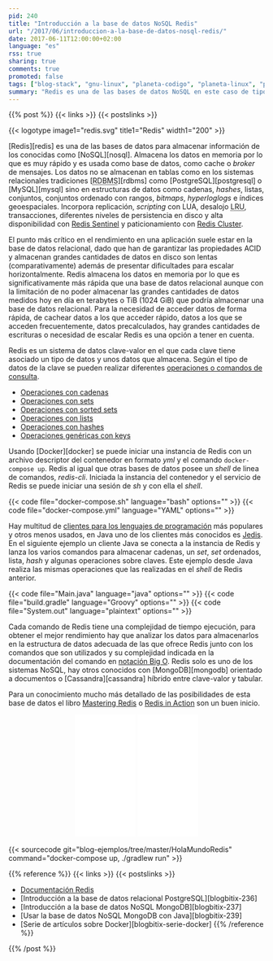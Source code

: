 ```yaml
---
pid: 240
title: "Introducción a la base de datos NoSQL Redis"
url: "/2017/06/introduccion-a-la-base-de-datos-nosql-redis/"
date: 2017-06-11T12:00:00+02:00
language: "es"
rss: true
sharing: true
comments: true
promoted: false
tags: ["blog-stack", "gnu-linux", "planeta-codigo", "planeta-linux", "programacion"]
summary: "Redis es una de las bases de datos NoSQL en este caso de tipo clave-valor. Los valores pueden ser de diferentes tipos y tiene una amplia colección de operaciones disponibles para usar según el tipo de datos asociado a la clave."
---
```


{{% post %}}
{{< links >}}
{{< postslinks >}}

{{< logotype image1="redis.svg" title1="Redis" width1="200" >}}

[Redis][redis] es una de las bases de datos para almacenar información de los conocidas como [NoSQL][nosql]. Almacena los datos en memoria por lo que es muy rápido y es usada como base de datos, como cache o _broker_ de mensajes. Los datos no se almacenan en tablas como en los sistemas relacionales tradiciones [<abbr title="Relational Database Management System">RDBMS</abbr>][rdbms] como [PostgreSQL][postgresql] o [MySQL][mysql] sino en estructuras de datos como cadenas, _hashes_, listas, conjuntos, conjuntos ordenado con rangos, _bitmaps_, _hyperloglogs_ e índices geoespaciales. Incorpora replicación, _scripting_ con LUA, desalojo <abbr title="Least Recently Used">LRU</abbr>, transacciones, diferentes niveles de persistencia en disco y alta disponibilidad con [Redis Sentinel](https://redis.io/topics/sentinel) y paticionamiento con [Redis Cluster](https://redis.io/topics/cluster-tutorial).

El punto más crítico en el rendimiento en una aplicación suele estar en la base de datos relacional, dado que han de garantizar las propiedades ACID y almacenan grandes cantidades de datos en disco son lentas (comparativamente) además de presentar dificultades para escalar horizontalmente. Redis almacena los datos en memoria por lo que es significativamente más rápida que una base de datos relacional aunque con la limitación de no poder almacenar las grandes cantidades de datos medidos hoy en día en terabytes o TiB (1024 GiB) que podría almacenar una base de datos relacional. Para la necesidad de acceder datos de forma rápida, de cachear datos a los que acceder rápido, datos a los que se acceden frecuentemente, datos precalculados, hay grandes cantidades de escrituras o necesidad de escalar Redis es una opción a tener en cuenta.

Redis es un sistema de datos clave-valor en el que cada clave tiene asociado un tipo de datos y unos datos que almacena. Según el tipo de datos de la clave se pueden realizar diferentes [operaciones o comandos de consulta](https://redis.io/commands).

* [Operaciones con cadenas](https://redis.io/commands#string)
* [Operaciones con sets](https://redis.io/commands#set)
* [Operaciones con sorted sets](https://redis.io/commands#sorted_set)
* [Operaciones con lists](https://redis.io/commands#list)
* [Operaciones con hashes](https://redis.io/commands#hash)
* [Operaciones genéricas con keys](https://redis.io/commands#generic)

Usando [Docker][docker] se puede iniciar una instancia de Redis con un archivo descriptor del contenedor en formato _yml_ y el comando <code>docker-compose up</code>. Redis al igual que otras bases de datos posee un _shell_ de linea de comandos, _redis-cli_. Iniciada la instancia del contenedor y el servicio de Redis se puede iniciar una sesión de _sh_ y con ella el _shell_.

{{< code file="docker-compose.sh" language="bash" options="" >}}
{{< code file="docker-compose.yml" language="YAML" options="" >}}

Hay multitud de [clientes para los lenguajes de programación](https://redis.io/clients) más populares y otros menos usados, en Java uno de los clientes más conocidos es [Jedis](https://github.com/xetorthio/jedis). En el siguiente ejemplo un cliente Java se conecta a la instancia de Redis y lanza los varios comandos para almacenar cadenas, un _set_, _set_ ordenados, lista, _hash_ y algunas operaciones sobre claves. Este ejemplo desde Java realiza las mismas operaciones que las realizadas en el _shell_ de Redis anterior.

{{< code file="Main.java" language="java" options="" >}}
{{< code file="build.gradle" language="Groovy" options="" >}}
{{< code file="System.out" language="plaintext" options="" >}}

Cada comando de Redis tiene una complejidad de tiempo ejecución, para obtener el mejor rendimiento hay que analizar los datos para almacenarlos en la estructura de datos adecuada de las que ofrece Redis junto con los comandos que son utilizados y su complejidad indicada en la documentación del comando en [notación Big O](https://en.wikipedia.org/wiki/Big_O_notation). Redis solo es uno de los sistemas NoSQL, hay otros conocidos con [MongoDB][mongodb] orientado a documentos o [Cassandra][cassandra] híbrido entre clave-valor y tabular.

Para un conocimiento mucho más detallado de las posibilidades de esta base de datos el libro [Mastering Redis](https://amzn.to/2s9CYfJ) o [Redis in Action](https://amzn.to/2rio3vH) son un buen inicio.

<div class="media-amazon" style="text-align: center;">
  <iframe style="width:120px;height:240px;" marginwidth="0" marginheight="0" scrolling="no" frameborder="0" src="//rcm-eu.amazon-adsystem.com/e/cm?lt1=_blank&bc1=000000&IS2=1&bg1=FFFFFF&fc1=000000&lc1=0000FF&t=blobit-21&o=30&p=8&l=as4&m=amazon&f=ifr&ref=as_ss_li_til&asins=1783988185&linkId=8459459236559fee49442452db7fb5b2"></iframe>
  <iframe style="width:120px;height:240px;" marginwidth="0" marginheight="0" scrolling="no" frameborder="0" src="//rcm-eu.amazon-adsystem.com/e/cm?lt1=_blank&bc1=000000&IS2=1&bg1=FFFFFF&fc1=000000&lc1=0000FF&t=blobit-21&o=30&p=8&l=as4&m=amazon&f=ifr&ref=as_ss_li_til&asins=1617290858&linkId=3d85e30c0781f28d90d25591d5183d0d"></iframe>
</div>

{{< sourcecode git="blog-ejemplos/tree/master/HolaMundoRedis" command="docker-compose up, ./gradlew run" >}}

{{% reference %}}
{{< links >}}
{{< postslinks >}}
* [Documentación Redis](https://redis.io/documentation)
* [Introducción a la base de datos relacional PostgreSQL][blogbitix-236]
* [Introducción a la base de datos NoSQL MongoDB][blogbitix-237]
* [Usar la base de datos NoSQL MongoDB con Java][blogbitix-239]
* [Serie de artículos sobre Docker][blogbitix-serie-docker]
{{% /reference %}}

{{% /post %}}
